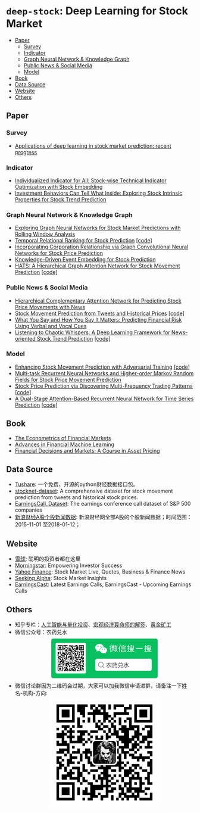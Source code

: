 # `deep-stock`: Deep Learning for Stock Market <!-- omit in toc -->

- [Paper](#paper)
  - [Survey](#survey)
  - [Indicator](#indicator)
  - [Graph Neural Network & Knowledge Graph](#graph-neural-network--knowledge-graph)
  - [Public News & Social Media](#public-news--social-media)
  - [Model](#model)
- [Book](#book)
- [Data Source](#data-source)
- [Website](#website)
- [Others](#others)

## Paper
### Survey
* [Applications of deep learning in stock market prediction: recent progress](https://arxiv.org/abs/2003.01859)

### Indicator
* [Individualized Indicator for All: Stock-wise Technical Indicator Optimization with Stock Embedding](https://www.kdd.org/kdd2019/accepted-papers/view/individualized-indicator-for-all-stock-wise-technical-indicator-optimizatio)
* [Investment Behaviors Can Tell What Inside: Exploring Stock Intrinsic Properties for Stock Trend Prediction](https://www.kdd.org/kdd2019/accepted-papers/view/investment-behaviors-can-tell-what-inside-exploring-stock-intrinsic-propert)

### Graph Neural Network & Knowledge Graph
* [Exploring Graph Neural Networks for Stock Market Predictions with Rolling Window Analysis](https://arxiv.org/abs/1909.10660)
* [Temporal Relational Ranking for Stock Prediction](https://arxiv.org/abs/1809.09441) [\[code\]](https://github.com/fulifeng/Temporal_Relational_Stock_Ranking)
* [Incorporating Corporation Relationship via Graph Convolutional Neural Networks for Stock Price Prediction](https://dl.acm.org/doi/pdf/10.1145/3269206.3269269)
* [Knowledge-Driven Event Embedding for Stock Prediction](https://www.aclweb.org/anthology/C16-1201)
* [HATS: A Hierarchical Graph Attention Network for Stock Movement Prediction](https://arxiv.org/abs/1908.07999) [\[code\]](https://github.com/dmis-lab/hats)

### Public News & Social Media
* [Hierarchical Complementary Attention Network for Predicting Stock Price Movements with News](https://dl.acm.org/doi/pdf/10.1145/3269206.3269286)
* [Stock Movement Prediction from Tweets and Historical Prices](https://www.aclweb.org/anthology/P18-1183) [\[code\]](https://github.com/yumoxu/stocknet-\[code\])
* [What You Say and How You Say It Matters: Predicting Financial Risk Using Verbal and Vocal Cues](https://www.aclweb.org/anthology/P19-1038)
* [Listening to Chaotic Whispers: A Deep Learning Framework for News-oriented Stock Trend Prediction](https://arxiv.org/abs/1712.02136) [\[code\]](https://github.com/gkeng/Listening-to-Chaotic-Whishpers--\[code\])

### Model
* [Enhancing Stock Movement Prediction with Adversarial Training](https://www.ijcai.org/Proceedings/2019/0810.pdf) [\[code\]](model/adv-alstm.py)
* [Multi-task Recurrent Neural Networks and Higher-order Markov Random Fields for Stock Price Movement Prediction](https://www.kdd.org/kdd2019/accepted-papers/view/multi-task-recurrent-neural-network-and-higher-order-markov-random-fields-f)
* [Stock Price Prediction via Discovering Multi-Frequency Trading Patterns](http://www.eecs.ucf.edu/~gqi/publications/kdd2017_stock.pdf) [\[code\]](model/sfm.py)
* [A Dual-Stage Attention-Based Recurrent Neural Network for Time Series Prediction](https://arxiv.org/abs/1704.02971) [\[code\]](model/da-rnn.py)


## Book
* [The Econometrics of Financial Markets](https://link.zhihu.com/?target=https%3A//item.jd.com/1107212917.html)
* [Advances in Financial Machine Learning](https://link.zhihu.com/?target=https%3A//item.jd.com/39205783211.html)
* [Financial Decisions and Markets: A Course in Asset Pricing](https://www.semanticscholar.org/paper/Financial-Decisions-and-Markets%3A-A-Course-in-Asset-Campbell/f413566883c4be4f8e55e275e3f70b2aebf9e8fc)


## Data Source
* [Tushare](http://tushare.org/): 一个免费、开源的python财经数据接口包。
* [stocknet-dataset](https://github.com/yumoxu/stocknet-dataset): A comprehensive dataset for stock movement prediction from tweets and historical stock prices.
* [EarningsCall_Dataset](https://github.com/GeminiLn/EarningsCall_Dataset): The earnings conference call dataset of S&P 500 companies
* [新浪财经A股个股新闻数据](https://opendata.pku.edu.cn/dataset.xhtml?persistentId=doi:10.18170/DVN/NL8XVL): 新浪财经网全部A股的个股新闻数据；时间范围：2015-11-01 至2018-01-12；


## Website
* [雪球](https://xueqiu.com/): 聪明的投资者都在这里
* [Morningstar](https://www.morningstar.com/): Empowering Investor Success
* [Yahoo Finance](http://finance.yahoo.com/): Stock Market Live, Quotes, Business & Finance News
* [Seeking Alpha](https://seekingalpha.com/): Stock Market Insights
* [EarningsCast](https://earningscast.com/): Latest Earnings Calls, EarningsCast - Upcoming Earnings Calls


## Others
* 知乎专栏：[人工智能与量化投资](https://zhuanlan.zhihu.com/intro-to-quant)、[宏观经济算命师的解签](https://zhuanlan.zhihu.com/hgjjsms)、[黄金矿工](https://zhuanlan.zhihu.com/c_1234153682486874112)
* 微信公众号：农药兑水
  <div  align="center">
    <img src="./OA.png" width="300" alt="图片名称" align=center/>
  </div>
* 微信讨论群因为二维码会过期，大家可以加我微信申请进群，请备注一下姓名-机构-方向:
  <div  align="center">
    <img src="./WeChat.jpg" width="300" alt="图片名称" align=center/>
  </div>
